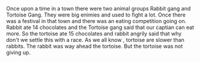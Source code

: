Once upon a time in a town there were two animal groups Rabbit gang and Tortoise Gang. They were big enimies and used to fight a lot. Once there was a festival in that town and there was an eating competition going on. Rabbit ate 14 chocolates and the Tortoise gang said that our captian can eat more. So the tortoise ate 15 chocolates and rabbit angrily said that why don't we settle this with a race.
As we all know , tortoise are slower than rabbits. The rabbit was way ahead the tortoise. But the tortoise was not giving up.